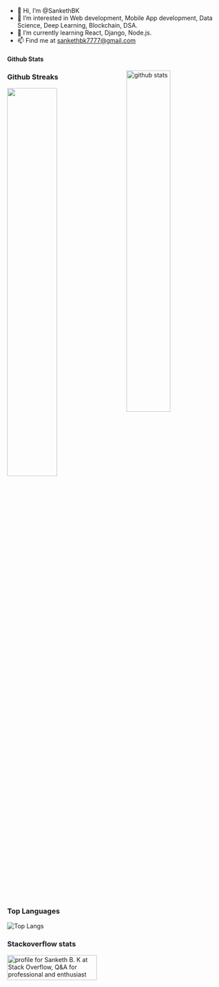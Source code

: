 - 👋 Hi, I’m @SankethBK
- 👀 I’m interested in Web development, Mobile App development, Data Science, Deep Learning, Blockchain, DSA.  
- 🌱 I’m currently learning React, Django, Node.js. 
- 📫 Find me at sankethbk7777@gmail.com

#### Github Stats
<img src="https://github-readme-stats.vercel.app/api?username=SankethBK&show_icons=true&theme=gotham&count_private=true" alt="github stats" width="45%" align="right"/>

### Github Streaks
<img src="https://github-readme-streak-stats.herokuapp.com/?user=kritika-pattalam&theme=dark" width="48%" >

### Top Languages
![Top Langs](https://github-readme-stats.vercel.app/api/top-langs/?username=kritika-pattalam&layout=compact)

### Stackoverflow stats
<a href="https://stackoverflow.com/users/10553747/sanketh-b-k"><img src="https://stackoverflow.com/users/flair/10553747.png?theme=dark" width="208" height="58" alt="profile for Sanketh B. K at Stack Overflow, Q&amp;A for professional and enthusiast programmers" title="profile for Sanketh B. K at Stack Overflow, Q&amp;A for professional and enthusiast programmers" ></a>
